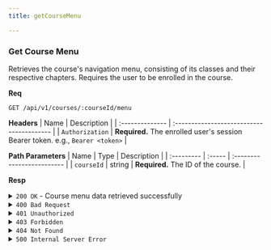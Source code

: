 ```yaml
---
title: getCourseMenu

---
```


### Get Course Menu

Retrieves the course's navigation menu, consisting of its classes and their respective chapters. Requires the user to be enrolled in the course.

**Req**
```
GET /api/v1/courses/:courseId/menu
```

**Headers**
| Name            | Description                               |
| :-------------- | :---------------------------------------- |
| `Authorization` | **Required.** The enrolled user's session Bearer token. e.g., `Bearer <token>` |

**Path Parameters**
| Name       | Type   | Description                |
| :--------- | :----- | :------------------------- |
| `courseId` | string | **Required.** The ID of the course. |

**Resp**
<details>
<summary><code>200 OK</code> - Course menu data retrieved successfully</summary>

```json
{
  "code": 200,
  "message": "Course menu data retrieved successfully",
  "data": {
    "class_titles": [
      {
        "class_id": "60d0fe4f5311236168a109cb",
        "class_order": 1,
        "class_name": "Variables and Data Types",
        "chapter_titles": [
          {
            "chapter_id": "60d0fe4f5311236168a109cc",
            "chapter_order": 1,
            "chapter_name": "What is a Variable?"
          }
        ]
      }
    ]
  }
}
```
</details>

<details>
<summary><code>400 Bad Request</code></summary>
```json
{ "code": 400, "message": "Invalid course_id format", "data": null }
```
</details>

<details>
<summary><code>401 Unauthorized</code></summary>
```json
{ "code": 401, "message": "invalid or expired token", "data": null }
```
</details>

<details>
<summary><code>403 Forbidden</code></summary>
```json
{ "code": 403, "message": "You are not authorized to view this course", "data": null }
```
</details>

<details>
<summary><code>404 Not Found</code></summary>
Possible `message` values:
* `"Course not found"`
* `"No classes found for this course"`
```json
{ "code": 404, "message": "...", "data": null }
```
</details>

<details>
<summary><code>500 Internal Server Error</code></summary>
```json
{ "code": 500, "message": "Internal Server Error", "data": null }
```
</details>